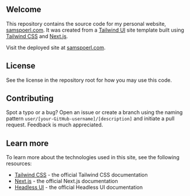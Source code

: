 ## Welcome

This repository contains the source code for my personal website, [samspoerl.com](samspoerl.com). It was created from a [Tailwind UI](https://tailwindui.com) site template built using [Tailwind CSS](https://tailwindcss.com) and [Next.js](https://nextjs.org).

Visit the deployed site at [samspoerl.com](samspoerl.com).

## License

See the license in the repository root for how you may use this code.

## Contributing

Spot a typo or a bug? Open an issue or create a branch using the naming pattern `user/[your-GitHub-username]/[description]` and initiate a pull request. Feedback is much appreciated.

## Learn more

To learn more about the technologies used in this site, see the following resources:

- [Tailwind CSS](https://tailwindcss.com/docs) - the official Tailwind CSS documentation
- [Next.js](https://nextjs.org/docs) - the official Next.js documentation
- [Headless UI](https://headlessui.dev) - the official Headless UI documentation
